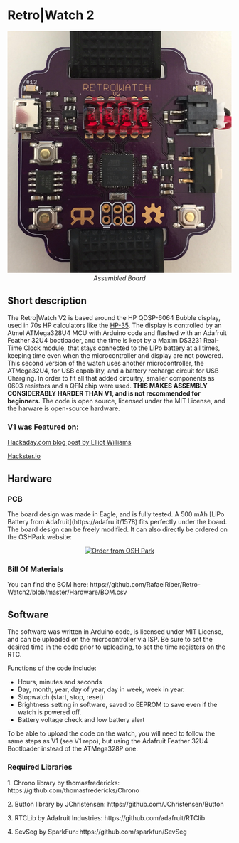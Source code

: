 # Retro|Watch 2
 <p align="center">
 <img src="https://github.com/RafaelRiber/Retro-Watch2/blob/master/Images/Assembled.jpeg?raw=true" width="600"/>
 <em>Assembled Board</em>
 
## Short description
The Retro|Watch V2 is based around the HP QDSP-6064 Bubble display, used in 70s HP calculators like the [HP-35](https://en.wikipedia.org/wiki/HP-35). The display is controlled by an Atmel ATMega328U4 MCU with Arduino code and flashed with an Adafruit Feather 32U4 bootloader, and the time is kept by a Maxim DS3231 Real-Time Clock module, that stays connected to the LiPo battery at all times, keeping time even when the microcontroller and display are not powered.
This second version of the watch uses another microcontroller, the ATMega32U4, for USB capability, and a battery recharge circuit for USB Charging. In order to fit all that added circuitry, smaller components as 0603 resistors and a QFN chip were used. **__THIS MAKES ASSEMBLY CONSIDERABLY HARDER THAN V1, and is not recommended for beginners.__**
The code is open source, licensed under the MIT License, and the harware is open-source hardware.

<h3>V1 was Featured on:</h3>
<p><a href="http://hackaday.com/2016/06/25/easy-bubble-watch-oozes-retro-charm/">Hackaday.com blog post by Elliot Williams</a>
<p><a href="https://blog.hackster.io/this-watch-will-spark-some-old-school-calculator-nostalgia-7b6e44203b67">Hackster.io</a>
  
## Hardware
<h3>PCB</h3>
The board design was made in Eagle, and is fully tested. A 500 mAh [LiPo Battery from Adafruit](https://adafru.it/1578) fits perfectly under the board. The board design can be freely modified. It can also directly be ordered on the OSHPark website: 
<p align="center"><a href="https://oshpark.com/shared_projects/D0Ed6ISU"><img src="https://oshpark.com/assets/badge-5b7ec47045b78aef6eb9d83b3bac6b1920de805e9a0c227658eac6e19a045b9c.png" alt="Order from OSH Park"></img></a></p>

<h3>Bill Of Materials</h3>
You can find the BOM here: https://github.com/RafaelRiber/Retro-Watch2/blob/master/Hardware/BOM.csv
  
<h2>Software</h2>
The software was written in Arduino code, is licensed under MIT License, and can be uploaded on the microcontroller via ISP.
Be sure to set the desired time in the code prior to uploading, to set the time registers on the RTC.

Functions of the code include:
* Hours, minutes and seconds
* Day, month, year, day of year, day in week, week in year.
* Stopwatch (start, stop, reset)
* Brightness setting in software, saved to EEPROM to save even if the watch is powered off.
* Battery voltage check and low battery alert
 
To be able to upload the code on the watch, you will need to follow the same steps as V1 (see V1 repo), but using the Adafruit Feather 32U4 Bootloader instead of the ATMega328P one.
<h3>Required Libraries</h3>
<p>1. Chrono library by thomasfredericks: https://github.com/thomasfredericks/Chrono
<p>2. Button library by JChristensen: https://github.com/JChristensen/Button
<p>3. RTCLib by Adafruit Industries: https://github.com/adafruit/RTClib
<p>4. SevSeg by SparkFun: https://github.com/sparkfun/SevSeg
